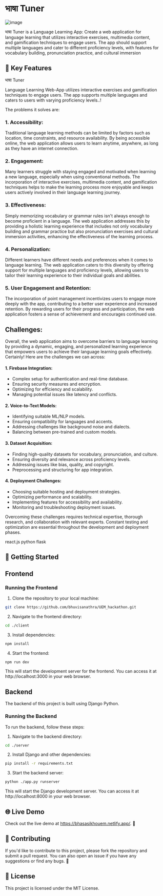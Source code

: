 # भाषा Tuner
![image](https://github.com/bhuvisanathra/UEM_hackathon/assets/68009290/6036513a-ba8a-4ca4-97c8-e567e0a5a3e4)



भाषा Tuner is a Language Learning App: Create a web application for language learning that utilizes interactive exercises, multimedia content, and gamification techniques to engage users. The app should support multiple languages and cater to different proficiency levels, with features for vocabulary building, pronunciation practice, and cultural immersion

## 🔑 Key Features

भाषा Tuner

Language Learning Web-App utilizes interactive exercises and gamification techniques to engage users. The app supports multiple languages and caters to users with varying proficiency levels..!

The problems it solves are:
### 1. Accessibility: 
Traditional language learning methods can be limited by factors such as location, time constraints, and resource availability. By being accessible online, the web application allows users to learn anytime, anywhere, as long as they have an internet connection.

### 2. Engagement: 
Many learners struggle with staying engaged and motivated when learning a new language, especially when using conventional methods. The incorporation of interactive exercises, multimedia content, and gamification techniques helps to make the learning process more enjoyable and keeps users actively involved in their language learning journey.

### 3. Effectiveness: 
Simply memorizing vocabulary or grammar rules isn't always enough to become proficient in a language. The web application addresses this by providing a holistic learning experience that includes not only vocabulary building and grammar practice but also pronunciation exercises and cultural immersion activities, enhancing the effectiveness of the learning process.

### 4. Personalization: 
Different learners have different needs and preferences when it comes to language learning. The web application caters to this diversity by offering support for multiple languages and proficiency levels, allowing users to tailor their learning experience to their individual goals and abilities.

### 5. User Engagement and Retention: 
The incorporation of point management incentivizes users to engage more deeply with the app, contributing to a better user experience and increased retention. By rewarding users for their progress and participation, the web application fosters a sense of achievement and encourages continued use.

## Challenges:
Overall, the web application aims to overcome barriers to language learning by providing a dynamic, engaging, and personalized learning experience that empowers users to achieve their language learning goals effectively.
Certainly! Here are the challenges we can across:

#### 1. Firebase Integration:
   - Complex setup for authentication and real-time database.
   - Ensuring security measures and encryption.
   - Optimizing for efficiency and scalability.
   - Managing potential issues like latency and conflicts.

#### 2. Voice-to-Text Models:
   - Identifying suitable ML/NLP models.
   - Ensuring compatibility for languages and accents.
   - Addressing challenges like background noise and dialects.
   - Balancing between pre-trained and custom models.

#### 3. Dataset Acquisition:
   - Finding high-quality datasets for vocabulary, pronunciation, and culture.
   - Ensuring diversity and relevance across proficiency levels.
   - Addressing issues like bias, quality, and copyright.
   - Preprocessing and structuring for app integration.

#### 4. Deployment Challenges:
   - Choosing suitable hosting and deployment strategies.
   - Optimizing performance and scalability.
   - Implementing features for accessibility and availability.
   - Monitoring and troubleshooting deployment issues.

Overcoming these challenges requires technical expertise, thorough research, and collaboration with relevant experts. Constant testing and optimization are essential throughout the development and deployment phases.

react.js python flask
## 🚀 Getting Started

## Frontend

### Running the Frontend

1. Clone the repository to your local machine:

```bash
git clone https://github.com/bhuvisanathra/UEM_hackathon.git
```

2. Navigate to the frontend directory:

```bash
cd ./client
```

3. Install dependencies:

```bash
npm install
```

4. Start the frontend:

```bash
npm run dev
```

This will start the development server for the frontend. You can access it at http://localhost:3000 in your web browser.

## Backend

The backend of this project is built using Django Python.

### Running the Backend

To run the backend, follow these steps:

1. Navigate to the backend directory:

```bash
cd ./server
```

2. Install Django and other dependencies:

```bash
pip install -r requirements.txt
```

3. Start the backend server:

```bash
python ./app.py runserver
```

This will start the Django development server. You can access it at http://localhost:8000 in your web browser.

## 🌐 Live Demo

Check out the live demo at https://bhasasikhouem.netlify.app/. 🚀

## 🤝 Contributing

If you'd like to contribute to this project, please fork the repository and submit a pull request. You can also open an issue if you have any suggestions or find any bugs. 🐛

## 📄 License

This project is licensed under the MIT License.

